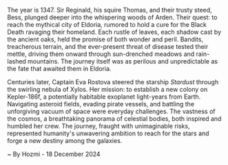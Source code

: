 
The year is 1347.  Sir Reginald, his squire Thomas, and their trusty steed, Bess, plunged deeper into the whispering woods of Arden.  Their quest: to reach the mythical city of Eldoria, rumored to hold a cure for the Black Death ravaging their homeland.  Each rustle of leaves, each shadow cast by the ancient oaks, held the promise of both wonder and peril.  Bandits, treacherous terrain, and the ever-present threat of disease tested their mettle, driving them onward through sun-drenched meadows and rain-lashed mountains.  The journey itself was as perilous and unpredictable as the fate that awaited them in Eldoria.


Centuries later, Captain Eva Rostova steered the starship *Stardust* through the swirling nebula of Xylos.  Her mission: to establish a new colony on Kepler-186f, a potentially habitable exoplanet light-years from Earth.  Navigating asteroid fields, evading pirate vessels, and battling the unforgiving vacuum of space were everyday challenges.  The vastness of the cosmos, a breathtaking panorama of celestial bodies, both inspired and humbled her crew.  The journey, fraught with unimaginable risks, represented humanity's unwavering ambition to reach for the stars and forge a new destiny among the galaxies.

~ By Hozmi - 18 December 2024
